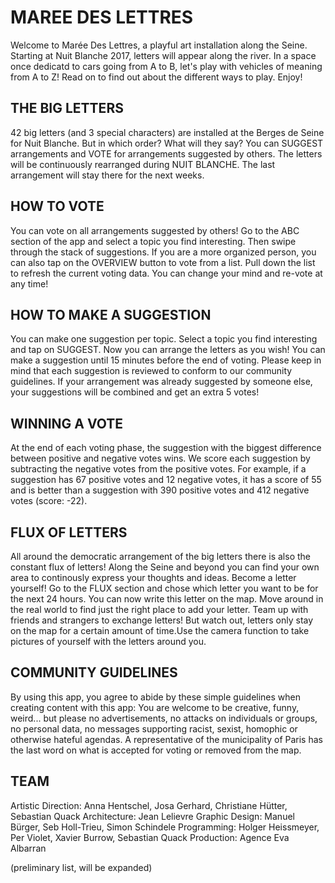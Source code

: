 # MAREE DES LETTRES

Welcome to Marée Des Lettres, a playful art installation along the Seine. Starting at Nuit Blanche 2017, letters will appear along the river. In a space once dedicatd to cars going from A to B, let's play with vehicles of meaning from A to Z! Read on to find out about the different ways to play. Enjoy!

## THE BIG LETTERS

42 big letters (and 3 special characters) are installed at the Berges de Seine for Nuit Blanche. But in which order? What will they say? You can SUGGEST arrangements and VOTE for arrangements suggested by others. The letters will be continuously rearranged during NUIT BLANCHE. The last arrangement will stay there for the next weeks.

## HOW TO VOTE 

You can vote on all arrangements suggested by others! Go to the ABC section of the app and select a topic you find interesting. Then swipe through the stack of suggestions. If you are a more organized person, you can also tap on the OVERVIEW button to vote from a list. Pull down the list to refresh the current voting data. You can change your mind and re-vote at any time!

## HOW TO MAKE A SUGGESTION

You can make one suggestion per topic. Select a topic you find interesting and tap on SUGGEST. Now you can arrange the letters as you wish! You can make a suggestion until 15 minutes before the end of voting. Please keep in mind that each suggestion is reviewed to conform to our community guidelines. If your arrangement was already suggested by someone else, your suggestions will be combined and get an extra 5 votes!

## WINNING A VOTE

At the end of each voting phase, the suggestion with the biggest difference between positive and negative votes wins. We score each suggestion by subtracting the negative votes from the positive votes. For example, if a suggestion has 67 positive votes and 12 negative votes, it has a score of 55 and is better than a suggestion with 390 positive votes and 412 negative votes (score: -22).

## FLUX OF LETTERS

All around the democratic arrangement of the big letters there is also the constant flux of letters! Along the Seine and beyond you can find your own area to continously express your thoughts and ideas. Become a letter yourself! Go to the FLUX section and chose which letter you want to be for the next 24 hours. You can now write this letter on the map. Move around in the real world to find just the right place to add your letter. Team up with friends and strangers to exchange letters! But watch out, letters only stay on the map for a certain amount of time.Use the camera function to take pictures of yourself with the letters around you.

## COMMUNITY GUIDELINES

By using this app, you agree to abide by these simple guidelines when creating content with this app: You are welcome to be creative, funny, weird... but please no advertisements, no attacks on individuals or groups, no personal data, no messages supporting racist, sexist, homophic or otherwise hateful agendas. A representative of the municipality of Paris has the last word on what is accepted for voting or removed from the map.

## TEAM

Artistic Direction: Anna Hentschel, Josa Gerhard, Christiane Hütter, Sebastian Quack
Architecture: Jean Lelievre
Graphic Design: Manuel Bürger, Seb Holl-Trieu, Simon Schindele
Programming: Holger Heissmeyer, Per Violet, Xavier Burrow, Sebastian Quack
Production: Agence Eva Albarran

(preliminary list, will be expanded)
